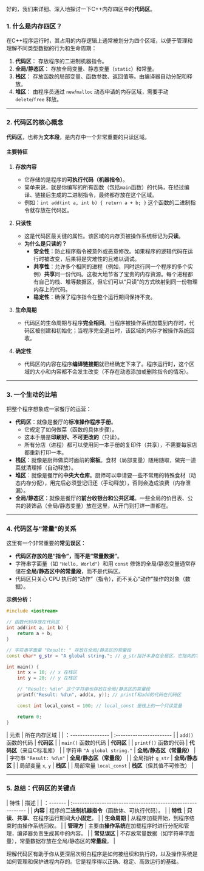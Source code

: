 好的，我们来详细、深入地探讨一下C++内存四区中的**代码区**。

### 1. 什么是内存四区？

在C++程序运行时，其占用的内存逻辑上通常被划分为四个区域，以便于管理和理解不同类型数据的行为和生命周期：

1.  **代码区**： 存放程序的二进制机器指令。
2.  **全局/静态区**： 存放全局变量、静态变量（`static`）和常量。
3.  **栈区**： 存放函数的局部变量、函数参数、返回值等。由编译器自动分配和释放。
4.  **堆区**： 由程序员通过 `new`/`malloc` 动态申请的内存区域，需要手动 `delete`/`free` 释放。

---

### 2. 代码区的核心概念

**代码区**，也称为**文本段**，是内存中一个非常重要的只读区域。

#### 主要特征

1.  **存放内容**
    *   它存储的是程序的**可执行代码（机器指令）**。
    *   简单来说，就是你编写的所有函数（包括`main`函数）的代码，在经过编译、链接后生成的二进制指令，最终都存放在这个区域。
    *   例如：`int add(int a, int b) { return a + b; }` 这个函数的二进制指令就存放在代码区。

2.  **只读性**
    *   这是代码区最关键的属性。该区域的内存页被操作系统标记为**只读**。
    *   **为什么是只读的？**
        *   **安全性**：防止程序指令被意外或恶意修改。如果程序的逻辑代码在运行时被改变，后果将是灾难性的且难以调试。
        *   **共享性**：允许多个相同的进程（例如，同时运行同一个程序的多个实例）**共享**同一份代码。这极大地节省了宝贵的内存资源。每个进程都有自己的栈、堆等数据区，但它们可以“只读”的方式映射到同一份物理内存上的代码。
        *   **稳定性**：确保了程序指令在整个运行期间保持不变。

3.  **生命周期**
    *   代码区的生命周期与程序**完全相同**。当程序被操作系统加载到内存时，代码区被创建和初始化；当程序完全退出时，该区域的内存才被操作系统回收。

4.  **确定性**
    *   代码区的内容在程序**编译链接期**就已经确定下来了。程序运行时，这个区域的大小和内容都不会发生改变（不存在动态添加或删除指令的情况）。

---

### 3. 一个生动的比喻

把整个程序想象成一家餐厅的运营：

*   **代码区**：就像是餐厅的**标准操作程序手册**。
    *   它规定了如何做菜（函数的具体步骤）。
    *   这本手册是**印刷好、不可更改的**（只读）。
    *   所有分店（进程）都可以使用同一本手册的复印件（共享），不需要每家店都重新打印一本。
*   **栈区**：就像是厨师做菜时面前的**案板**。食材（局部变量）随用随取，做完一道菜就清理掉（自动释放）。
*   **堆区**：就像是餐厅的**中央大仓库**。厨师可以申请要一些不常用的特殊食材（动态内存分配），用完后必须登记归还（手动释放），否则会造成浪费（内存泄漏）。
*   **全局/静态区**：就像是餐厅的**前台收银台和公共区域**。一些全局的价目表、公共的装饰品（全局/静态变量）放在这里，从开门到打烊一直都在。

---

### 4. 代码区与“常量”的关系

这里有一个非常重要的**常见误区**：

*   **代码区存放的是“指令”，而不是“常量数据”**。
*   字符串字面量（如 `"Hello, World"`）和用 `const` 修饰的全局/静态变量通常存储在**全局/静态区中的常量段**，而不是代码区。
*   代码区只关心 CPU 执行的“动作”（指令），而不关心“动作”操作的对象（数据）。

**示例分析：**

```cpp
#include <iostream>

// 函数代码存放在代码区
int add(int a, int b) {
    return a + b;
}

// 字符串字面量 "Result: " 存放在全局/静态区的常量段
const char* g_str = "A global string."; // g_str指针本身在全局区，它指向的字符串在常量段

int main() {
    int x = 10; // x 在栈区
    int y = 20; // y 在栈区

    // "Result: %d\n" 这个字符串也存放在全局/静态区的常量段
    printf("Result: %d\n", add(x, y)); // printf和add的代码在代码区

    const int local_const = 100; // local_const 是栈上的一个只读变量

    return 0;
}
```

| 元素 | 所在内存区域 |
| ：---------------- | :----------------------- |
| `add()` 函数的代码 | **代码区** |
| `main()` 函数的代码 | **代码区** |
| `printf()` 函数的代码 | **代码区**（来自C标准库） |
| 字符串 `"A global string."` | **全局/静态区（常量段）** |
| 字符串 `"Result: %d\n"` | **全局/静态区（常量段）** |
| 全局指针 `g_str` | **全局/静态区** |
| 局部变量 `x`, `y` | **栈区** |
| 局部常量 `local_const` | **栈区**（但其值不可修改） |

---

### 5. 总结：代码区的关键点

| 特性 | 描述 |
| ：------- | :----------------------------------------------------------- |
| **内容** | 程序的**二进制机器指令**（函数体、可执行代码）。 |
| **特性** | **只读**、**共享**、在程序运行期间**大小固定**。 |
| **生命周期** | 从程序加载开始，到程序结束时由操作系统回收。 |
| **管理方** | 主要由**操作系统**在加载程序时进行分配和管理，编译器负责生成其中的内容。 |
| **常见误区** | 不存放常量数据（如字符串字面量），常量数据存放在全局/静态区的**常量段**。 |

理解代码区有助于你从更深层次明白程序是如何被组织和执行的，以及操作系统是如何管理和保护进程内存的。它是程序得以正确、稳定、高效运行的基础。
